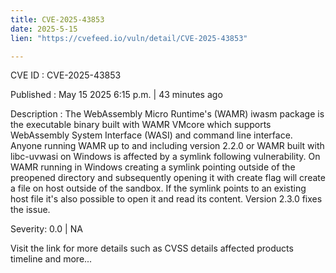 ```yaml
---
title: CVE-2025-43853
date: 2025-5-15
lien: "https://cvefeed.io/vuln/detail/CVE-2025-43853"

---
```


CVE ID : CVE-2025-43853

Published :  May 15
2025
6:15 p.m. | 43 minutes ago

Description : The WebAssembly Micro Runtime's (WAMR) iwasm package is the executable binary built with WAMR VMcore which supports WebAssembly System Interface (WASI) and command line interface. Anyone running WAMR up to and including version 2.2.0 or WAMR built with libc-uvwasi on Windows is affected by a symlink following vulnerability. On WAMR running in Windows
creating a symlink pointing outside of the preopened directory and subsequently opening it with create flag will create a file on host outside of the sandbox. If the symlink points to an existing host file
it's also possible to open it and read its content. Version 2.3.0 fixes the issue.

Severity: 0.0 | NA

Visit the link for more details
such as CVSS details
affected products
timeline
and more...
